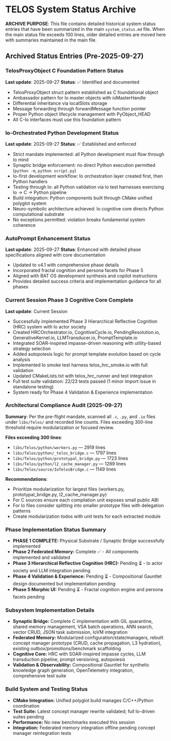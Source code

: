 # TELOS System Status Archive

**ARCHIVE PURPOSE**: This file contains detailed historical system status entries that have been summarized in the main `system_status.md` file. When the main status file exceeds 100 lines, older detailed entries are moved here with summaries maintained in the main file.

## Archived Status Entries (Pre-2025-09-27)

### TelosProxyObject C Foundation Pattern Status
**Last update**: 2025-09-27
**Status**: ✅ Identified and documented
- TelosProxyObject struct pattern established as C foundational object
- Ambassador pattern for Io master objects with ioMasterHandle
- Differential inheritance via localSlots storage
- Message forwarding through forwardMessage function pointer
- Proper Python object lifecycle management with PyObject_HEAD
- All C-Io interfaces must use this foundation pattern

### Io-Orchestrated Python Development Status
**Last update**: 2025-09-27
**Status**: ✅ Established and enforced
- Strict mandate implemented: all Python development must flow through Io mind
- Synaptic bridge enforcement: no direct Python execution permitted (`python -m`, `python script.py`)
- Io-first development workflow: Io orchestration layer created first, then Python handlers
- Testing through Io: all Python validation via Io test harnesses exercising Io → C → Python pipeline
- Build integration: Python components built through CMake unified polyglot system
- Neuro-symbolic architecture achieved: Io cognitive core directs Python computational substrate
- No exceptions permitted: violation breaks fundamental system coherence

### AutoPrompt Enhancement Status
**Last update**: 2025-09-27
**Status**: Enhanced with detailed phase specifications aligned with core documentation
- Updated to v4.1 with comprehensive phase details
- Incorporated fractal cognition and persona facets for Phase 5
- Aligned with BAT OS development synthesis and copilot instructions
- Provides detailed success criteria and implementation guidance for all phases

### Current Session Phase 3 Cognitive Core Complete
**Last update**: Current Session
- Successfully implemented Phase 3 Hierarchical Reflective Cognition (HRC) system with Io actor society
- Created HRCOrchestrator.io, CognitiveCycle.io, PendingResolution.io, GenerativeKernel.io, LLMTransducer.io, PromptTemplate.io
- Integrated SOAR-inspired impasse-driven reasoning with utility-based strategy selection
- Added autopoiesis logic for prompt template evolution based on cycle analysis
- Implemented Io smoke test harness telos_hrc_smoke.io with full validation
- Updated CMakeLists.txt with telos_hrc_runner and test integration
- Full test suite validation: 22/23 tests passed (1 minor import issue in standalone testing)
- System ready for Phase 4 Validation & Experience implementation

### Architectural Compliance Audit (2025-09-27)
**Summary**: Per the pre-flight mandate, scanned all `.c`, `.py`, and `.io` files under `libs/Telos/` and recorded line counts. Files exceeding 300-line threshold require modularization or focused review.

**Files exceeding 300 lines**:
- `libs/Telos/python/workers.py` — 2919 lines
- `libs/Telos/python/_telos_bridge.c` — 1797 lines
- `libs/Telos/python/prototypal_bridge.py` — 1723 lines
- `libs/Telos/python/l2_cache_manager.py` — 1289 lines
- `libs/Telos/source/IoTelosBridge.c` — 1149 lines

**Recommendations**:
- Prioritize modularization for largest files (workers.py, prototypal_bridge.py, l2_cache_manager.py)
- For C sources ensure each compilation unit exposes small public ABI
- For Io files consider splitting into smaller prototype files with delegation patterns
- Create modularization todos with unit tests for each extracted module

### Phase Implementation Status Summary
- **PHASE 1 COMPLETE:** Physical Substrate / Synaptic Bridge successfully implemented
- **Phase 2 Federated Memory:** Complete ✅ - All components implemented and validated
- **Phase 3 Hierarchical Reflective Cognition (HRC):** Pending ⏳ - Io actor society and LLM integration pending
- **Phase 4 Validation & Experience:** Pending ⏳ - Compositional Gauntlet design documented but implementation pending
- **Phase 5 Morphic UI:** Pending ⏳ - Fractal cognition engine and persona facets pending

### Subsystem Implementation Details
- **Synaptic Bridge:** Complete C implementation with GIL quarantine, shared memory management, VSA batch operations, ANN search, vector CRUD, JSON task submission, IoVM integration
- **Federated Memory:** Modularized configuration/state/managers, rebuilt concept manager prototype (CRUD, cache propagation, L3 hydration), existing outbox/promotions/benchmark scaffolding
- **Cognitive Core:** HRC with SOAR-inspired impasse cycles, LLM transduction pipeline, prompt versioning, autopoiesis
- **Validation & Observability:** Compositional Gauntlet for synthetic knowledge graph generation, OpenTelemetry integration, comprehensive test suite

### Build System and Testing Status
- **CMake Integration:** Unified polyglot build manages C/C++/Python coordination
- **Test Suite:** Latest concept manager rewrite validated; full Io-driven suites pending
- **Performance:** No new benchmarks executed this session
- **Integration:** Federated memory integration offline pending concept manager reintegration tests